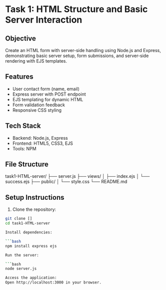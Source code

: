 # Task 1: HTML Structure and Basic Server Interaction

## Objective
Create an HTML form with server-side handling using Node.js and Express, demonstrating basic server setup, form submissions, and server-side rendering with EJS templates.

## Features
- User contact form (name, email)
- Express server with POST endpoint
- EJS templating for dynamic HTML
- Form validation feedback
- Responsive CSS styling

## Tech Stack
- Backend: Node.js, Express
- Frontend: HTML5, CSS3, EJS
- Tools: NPM

## File Structure
task1-HTML-server/
├── server.js
├── views/
│ ├── index.ejs
│ └── success.ejs
├── public/
│ └── style.css
└── README.md


## Setup Instructions
1. Clone the repository:
```bash
git clone []
cd task1-HTML-server

Install dependencies:

```bash
npm install express ejs

Run the server:

```bash
node server.js

Access the application:
Open http://localhost:3000 in your browser.